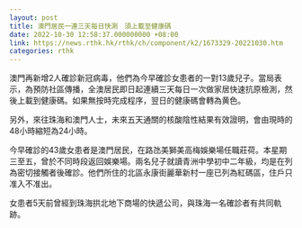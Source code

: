 ```yaml
---
layout: post
title: 澳門居民一連三天每日快測　須上載至健康碼
date: 2022-10-30 12:58:37.000000000 +08:00
link: https://news.rthk.hk/rthk/ch/component/k2/1673329-20221030.htm
categories: rthk
---
```


澳門再新增2人確診新冠病毒，他們為今早確診女患者的一對13歲兒子。當局表示，為預防社區傳播，全澳居民即日起連續三天每日一次做家居快速抗原檢測，然後上載到健康碼。如果無按時完成程序，翌日的健康碼會轉為黄色。

另外，來往珠海和澳門人士，未來五天通關的核酸陰性結果有效證明，會由現時的48小時縮短為24小時。

今早確診的43歲女患者是澳門居民，在路氹美獅美高梅娛樂場任職莊荷。本星期三至五，曾於不同時段返回娛樂場。兩名兒子就讀青洲中學初中二年級，均是在列為密切接觸者後確診。他們所住的北區永康街麗華新村一座已列為紅碼區，住戶只准入不准出。

女患者5天前曾經到珠海拱北地下商場的快遞公司，與珠海一名確診者有共同軌跡。

